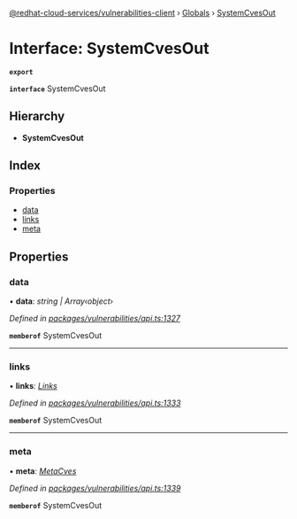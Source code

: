 [@redhat-cloud-services/vulnerabilities-client](../README.md) › [Globals](../globals.md) › [SystemCvesOut](systemcvesout.md)

# Interface: SystemCvesOut

**`export`** 

**`interface`** SystemCvesOut

## Hierarchy

* **SystemCvesOut**

## Index

### Properties

* [data](systemcvesout.md#data)
* [links](systemcvesout.md#links)
* [meta](systemcvesout.md#meta)

## Properties

###  data

• **data**: *string | Array‹object›*

*Defined in [packages/vulnerabilities/api.ts:1327](https://github.com/RedHatInsights/javascript-clients/blob/master/packages/vulnerabilities/api.ts#L1327)*

**`memberof`** SystemCvesOut

___

###  links

• **links**: *[Links](links.md)*

*Defined in [packages/vulnerabilities/api.ts:1333](https://github.com/RedHatInsights/javascript-clients/blob/master/packages/vulnerabilities/api.ts#L1333)*

**`memberof`** SystemCvesOut

___

###  meta

• **meta**: *[MetaCves](metacves.md)*

*Defined in [packages/vulnerabilities/api.ts:1339](https://github.com/RedHatInsights/javascript-clients/blob/master/packages/vulnerabilities/api.ts#L1339)*

**`memberof`** SystemCvesOut
